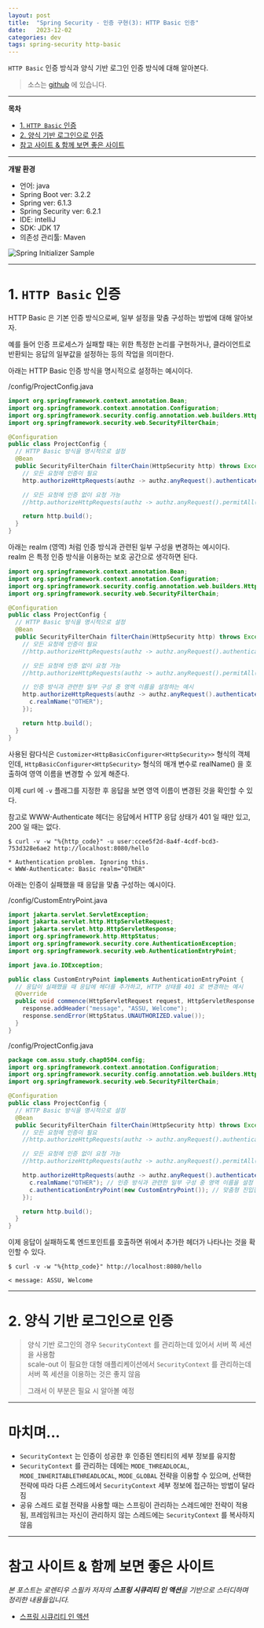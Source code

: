 ```yaml
---
layout: post
title:  "Spring Security - 인증 구현(3): HTTP Basic 인증"
date:   2023-12-02
categories: dev
tags: spring-security http-basic
---
```


`HTTP Basic` 인증 방식과 양식 기반 로그인 인증 방식에 대해 알아본다.

> 소스는 [github](https://github.com/assu10/spring-security/tree/feature/chap0504) 에 있습니다.

---

**목차**

<!-- TOC -->
* [1. `HTTP Basic` 인증](#1-http-basic-인증)
* [2. 양식 기반 로그인으로 인증](#2-양식-기반-로그인으로-인증)
* [참고 사이트 & 함께 보면 좋은 사이트](#참고-사이트--함께-보면-좋은-사이트)
<!-- TOC -->

---

**개발 환경**

- 언어: java
- Spring Boot ver: 3.2.2
- Spring ver: 6.1.3
- Spring Security ver: 6.2.1
- IDE: intelliJ
- SDK: JDK 17
- 의존성 관리툴: Maven

![Spring Initializer Sample](/assets/img/dev/2023/1112/init.png)

---

# 1. `HTTP Basic` 인증

HTTP Basic 은 기본 인증 방식으로써, 일부 설정을 맞춤 구성하는 방법에 대해 알아보자.

예를 들어 인증 프로세스가 실패할 때는 위한 특정한 논리를 구현하거나, 클라이언트로 반환되는 응답의 일부값을 설정하는 등의 작업을 의미한다.

아래는 HTTP Basic 인증 방식을 명시적으로 설정하는 예시이다.

/config/ProjectConfig.java
```java
import org.springframework.context.annotation.Bean;
import org.springframework.context.annotation.Configuration;
import org.springframework.security.config.annotation.web.builders.HttpSecurity;
import org.springframework.security.web.SecurityFilterChain;

@Configuration
public class ProjectConfig {
  // HTTP Basic 방식을 명시적으로 설정
  @Bean
  public SecurityFilterChain filterChain(HttpSecurity http) throws Exception {
    // 모든 요청에 인증이 필요
    http.authorizeHttpRequests(authz -> authz.anyRequest().authenticated()).httpBasic(Customizer.withDefaults());

    // 모든 요청에 인증 없이 요청 가능
    //http.authorizeHttpRequests(authz -> authz.anyRequest().permitAll()).httpBasic(Customizer.withDefaults());

    return http.build();
  }
}
```

아래는 realm (영역) 처럼 인증 방식과 관련된 일부 구성을 변경하는 예시이다.  
realm 은 특정 인증 방식을 이용하는 보호 공간으로 생각하면 된다.

```java
import org.springframework.context.annotation.Bean;
import org.springframework.context.annotation.Configuration;
import org.springframework.security.config.annotation.web.builders.HttpSecurity;
import org.springframework.security.web.SecurityFilterChain;

@Configuration
public class ProjectConfig {
  // HTTP Basic 방식을 명시적으로 설정
  @Bean
  public SecurityFilterChain filterChain(HttpSecurity http) throws Exception {
    // 모든 요청에 인증이 필요
    //http.authorizeHttpRequests(authz -> authz.anyRequest().authenticated()).httpBasic(Customizer.withDefaults());

    // 모든 요청에 인증 없이 요청 가능
    //http.authorizeHttpRequests(authz -> authz.anyRequest().permitAll()).httpBasic(Customizer.withDefaults());

    // 인증 방식과 관련한 일부 구성 중 영역 이름을 설정하는 예시
    http.authorizeHttpRequests(authz -> authz.anyRequest().authenticated()).httpBasic(c -> {
      c.realmName("OTHER");
    });

    return http.build();
  }
}
```

사용된 람다식은 `Customizer<HttpBasicConfigurer<HttpSecurity>>` 형식의 객체인데, `HttpBasicConfigurer<HttpSecurity>` 형식의 
매개 변수로 realName() 을 호출하여 영역 이름을 변경할 수 있게 해준다.

이제 curl 에 `-v` 플래그를 지정한 후 응답을 보면 영역 이름이 변경된 것을 확인할 수 있다.

참고로 WWW-Authenticate 헤더는 응답에서 HTTP 응답 상태가 401 일 때만 있고, 200 일 때는 없다.

```shell
$ curl -v -w "%{http_code}" -u user:ccee5f2d-8a4f-4cdf-bcd3-753d328e6ae2 http://localhost:8080/hello

* Authentication problem. Ignoring this.
< WWW-Authenticate: Basic realm="OTHER"
```

아래는 인증이 실패했을 때 응답을 맞춤 구성하는 예시이다.

/config/CustomEntryPoint.java
```java
import jakarta.servlet.ServletException;
import jakarta.servlet.http.HttpServletRequest;
import jakarta.servlet.http.HttpServletResponse;
import org.springframework.http.HttpStatus;
import org.springframework.security.core.AuthenticationException;
import org.springframework.security.web.AuthenticationEntryPoint;

import java.io.IOException;

public class CustomEntryPoint implements AuthenticationEntryPoint {
  // 응답이 실패했을 때 응답에 헤더를 추가하고, HTTP 상태를 401 로 변경하는 예시
  @Override
  public void commence(HttpServletRequest request, HttpServletResponse response, AuthenticationException authException) throws IOException, ServletException {
    response.addHeader("message", "ASSU, Welcome");
    response.sendError(HttpStatus.UNAUTHORIZED.value());
  }
}
```

/config/ProjectConfig.java
```java
package com.assu.study.chap0504.config;
import org.springframework.context.annotation.Configuration;
import org.springframework.security.config.annotation.web.builders.HttpSecurity;
import org.springframework.security.web.SecurityFilterChain;

@Configuration
public class ProjectConfig {
  // HTTP Basic 방식을 명시적으로 설정
  @Bean
  public SecurityFilterChain filterChain(HttpSecurity http) throws Exception {
    // 모든 요청에 인증이 필요
    //http.authorizeHttpRequests(authz -> authz.anyRequest().authenticated()).httpBasic(Customizer.withDefaults());

    // 모든 요청에 인증 없이 요청 가능
    //http.authorizeHttpRequests(authz -> authz.anyRequest().permitAll()).httpBasic(Customizer.withDefaults());

    http.authorizeHttpRequests(authz -> authz.anyRequest().authenticated()).httpBasic(c -> {
      c.realmName("OTHER"); // 인증 방식과 관련한 일부 구성 중 영역 이름을 설정
      c.authenticationEntryPoint(new CustomEntryPoint()); // 맞춤형 진입점 등록 
    });

    return http.build();
  }
}
```

이제 응답이 실패하도록 엔드포인트를 호출하면 위에서 추가한 헤더가 나타나는 것을 확인할 수 있다.
```shell
$ curl -v -w "%{http_code}" http://localhost:8080/hello

< message: ASSU, Welcome
```

---

# 2. 양식 기반 로그인으로 인증

> 양식 기반 로그인의 경우 `SecurityContext` 를 관리하는데 있어서 서버 쪽 세션을 사용함  
> scale-out 이 필요한 대형 애플리케이션에서 `SecurityContext` 를 관리하는데 서버 쪽 세션을 이용하는 것은 좋지 않음  
> 
> 그래서 이 부분은 필요 시 알아볼 예정

---

# 마치며...

- `SecurityContext` 는 인증이 성공한 후 인증된 엔티티의 세부 정보를 유지함
- `SecurityContext` 를 관리하는 데에는 `MODE_THREADLOCAL`, `MODE_INHERITABLETHREADLOCAL`, `MODE_GLOBAL` 전략을 이용할 수 있으며, 선택한 전략에 따라 다른 스레드에서 `SecurityContext` 세부 정보에 접근하는 방법이 달라짐
- 공유 스레드 로컬 전략을 사용할 때는 스프링이 관리하는 스레드에만 전략이 적용됨, 프레임워크는 자신이 관리하지 않는 스레드에는 `SecurityContext` 를 복사하지 않음

---

# 참고 사이트 & 함께 보면 좋은 사이트

*본 포스트는 로렌티우 스필카 저자의 **스프링 시큐리티 인 액션**을 기반으로 스터디하며 정리한 내용들입니다.*

* [스프링 시큐리티 인 액션](https://www.jetbrains.com/help/idea/markdown.html#floating-toolbar)